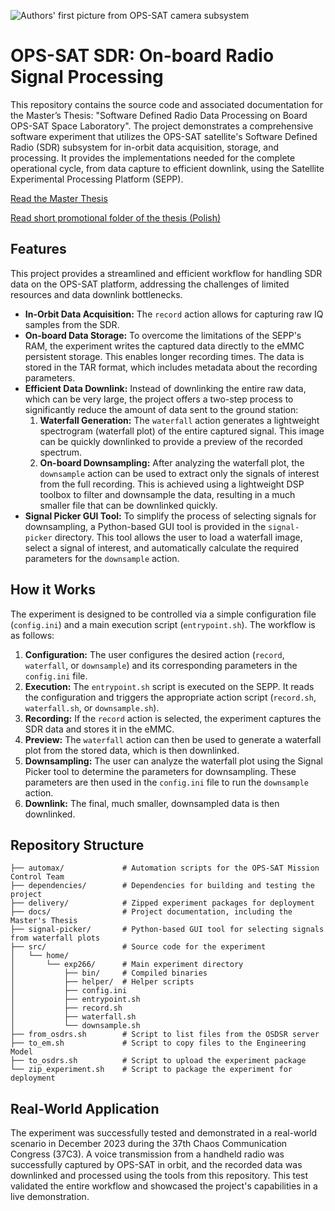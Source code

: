 ![Authors' first picture from OPS-SAT camera subsystem](docs/img_msec_1693941828514_2_cs.png)

# OPS-SAT SDR: On-board Radio Signal Processing

This repository contains the source code and associated documentation for the Master’s Thesis: "Software Defined Radio Data Processing on Board OPS-SAT Space Laboratory". The project demonstrates a comprehensive software experiment that utilizes the OPS-SAT satellite's Software Defined Radio (SDR) subsystem for in-orbit data acquisition, storage, and processing. It provides the implementations needed for the complete operational cycle, from data capture to efficient downlink, using the Satellite Experimental Processing Platform (SEPP).

[Read the Master Thesis](docs/Software%2520Defined%2520Radio%2520data%2520processing%2520on%2520board%2520OPS-SAT%2520Space%2520Laboratory%2520-%2520Master%2520Thesis,%2520Marcin%2520Jasiukowicz,%2520s176214.pdf)

[Read short promotional folder of the thesis (Polish)](docs/Jasiukowicz_master-thesis_promo-folder.pdf)

## Features

This project provides a streamlined and efficient workflow for handling SDR data on the OPS-SAT platform, addressing the challenges of limited resources and data downlink bottlenecks.

  * **In-Orbit Data Acquisition:** The `record` action allows for capturing raw IQ samples from the SDR.
  * **On-board Data Storage:** To overcome the limitations of the SEPP's RAM, the experiment writes the captured data directly to the eMMC persistent storage. This enables longer recording times. The data is stored in the TAR format, which includes metadata about the recording parameters.
  * **Efficient Data Downlink:** Instead of downlinking the entire raw data, which can be very large, the project offers a two-step process to significantly reduce the amount of data sent to the ground station:
    1.  **Waterfall Generation:** The `waterfall` action generates a lightweight spectrogram (waterfall plot) of the entire captured signal. This image can be quickly downlinked to provide a preview of the recorded spectrum.
    2.  **On-board Downsampling:** After analyzing the waterfall plot, the `downsample` action can be used to extract only the signals of interest from the full recording. This is achieved using a lightweight DSP toolbox to filter and downsample the data, resulting in a much smaller file that can be downlinked quickly.
  * **Signal Picker GUI Tool:** To simplify the process of selecting signals for downsampling, a Python-based GUI tool is provided in the `signal-picker` directory. This tool allows the user to load a waterfall image, select a signal of interest, and automatically calculate the required parameters for the `downsample` action.

## How it Works

The experiment is designed to be controlled via a simple configuration file (`config.ini`) and a main execution script (`entrypoint.sh`). The workflow is as follows:

1.  **Configuration:** The user configures the desired action (`record`, `waterfall`, or `downsample`) and its corresponding parameters in the `config.ini` file.
2.  **Execution:** The `entrypoint.sh` script is executed on the SEPP. It reads the configuration and triggers the appropriate action script (`record.sh`, `waterfall.sh`, or `downsample.sh`).
3.  **Recording:** If the `record` action is selected, the experiment captures the SDR data and stores it in the eMMC.
4.  **Preview:** The `waterfall` action can then be used to generate a waterfall plot from the stored data, which is then downlinked.
5.  **Downsampling:** The user can analyze the waterfall plot using the Signal Picker tool to determine the parameters for downsampling. These parameters are then used in the `config.ini` file to run the `downsample` action.
6.  **Downlink:** The final, much smaller, downsampled data is then downlinked.

## Repository Structure

```
├── automax/             # Automation scripts for the OPS-SAT Mission Control Team
├── dependencies/        # Dependencies for building and testing the project
├── delivery/            # Zipped experiment packages for deployment
├── docs/                # Project documentation, including the Master's Thesis
├── signal-picker/       # Python-based GUI tool for selecting signals from waterfall plots
├── src/                 # Source code for the experiment
│   └── home/
│       └── exp266/      # Main experiment directory
│           ├── bin/     # Compiled binaries
│           ├── helper/  # Helper scripts
│           ├── config.ini
│           ├── entrypoint.sh
│           ├── record.sh
│           ├── waterfall.sh
│           └── downsample.sh
├── from_osdrs.sh        # Script to list files from the OSDSR server
├── to_em.sh             # Script to copy files to the Engineering Model
├── to_osdrs.sh          # Script to upload the experiment package
└── zip_experiment.sh    # Script to package the experiment for deployment
```

## Real-World Application

The experiment was successfully tested and demonstrated in a real-world scenario in December 2023 during the 37th Chaos Communication Congress (37C3). A voice transmission from a handheld radio was successfully captured by OPS-SAT in orbit, and the recorded data was downlinked and processed using the tools from this repository. This test validated the entire workflow and showcased the project's capabilities in a live demonstration.
